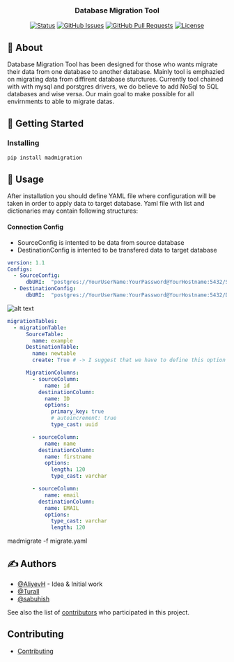 <!-- <p align="center">
  <a href="" rel="noopener">
 <img width=200px height=200px src="https://avatars1.githubusercontent.com/u/69718719?s=200&v=4" alt="Project logo"></a>
</p> -->

<h3 align="center">Database Migration Tool</h3>

<div align="center">

[![Status](https://img.shields.io/badge/status-active-success.svg)]()
[![GitHub Issues](https://img.shields.io/github/issues/kylelobo/The-Documentation-Compendium.svg)](https://github.com/MadeByMads/mad-migration/issues)
[![GitHub Pull Requests](https://img.shields.io/github/issues-pr/kylelobo/The-Documentation-Compendium.svg)](https://github.com/MadeByMads/mad-migration/pulls)
[![License](https://img.shields.io/badge/license-MIT-blue.svg)](/LICENSE)

</div>


## 🧐 About <a name = "about"></a>

Database Migration Tool has been designed for those who wants migrate their data from one database to another database. Mainly tool is emphazied on migrating data from diffirent database sturctures. Currently tool chained with with mysql and porstgres drivers, we do believe to add NoSql to SQL databases and wise versa. Our main goal to make possible for all envirnments to able to migrate datas. 
## 🏁 Getting Started <a name = "getting_started"></a>

### Installing

```bash
pip install madmigration
```

## 🎈 Usage <a name="usage"></a>

After installation you should define YAML file where configuration will be taken in order to apply data to target database. Yaml file with list and dictionaries  may contain following structures:

#### Connection Config

- SourceConfig is intented to be data from source database
- DestinationConfig is intented to be transfered data to target database

```yaml
version: 1.1
Configs:
  - SourceConfig:
      dbURI:  "postgres://YourUserName:YourPassword@YourHostname:5432/SourDB";
  - DestinationConfig:
      dbURI:  "postgres://YourUserName:YourPassword@YourHostname:5432/DestinationDB";
```

![alt text](https://github.com/MadeByMads/mad-migration/docs/img/db_example.jpg)

```yaml
migrationTables:
  - migrationTable:
      SourceTable:
        name: example
      DestinationTable:
        name: newtable
        create: True # -> I suggest that we have to define this option that will tell us whether we have to create tables or not

      MigrationColumns:
        - sourceColumn:
            name: id
          destinationColumn: 
            name: ID
            options:
              primary_key: true
              # autoincrement: true
              type_cast: uuid

        - sourceColumn:
            name: name
          destinationColumn:
            name: firstname
            options:
              length: 120
              type_cast: varchar

        - sourceColumn:
            name: email
          destinationColumn:
            name: EMAIL
            options:
              type_cast: varchar
              length: 120

```

madmigrate -f migrate.yaml


## ✍️ Authors <a name = "authors"></a>

- [@AliyevH](https://github.com/AliyevH) - Idea & Initial work
- [@Turall](https://github.com/Turall) 
- [@sabuhish](https://github.com/sabuhish)

See also the list of [contributors](https://github.com/MadeByMads/mad-migration/graphs/contributors) who participated in this project.


## Contributing


- [Contributing](https://github.com/MadeByMads/mad-migration/blob/master/mdCONTRIBUTING.md)
